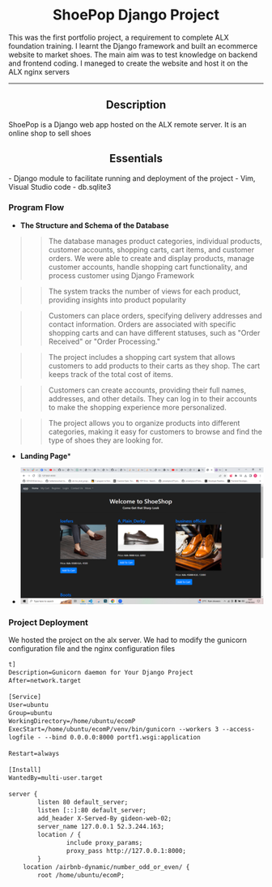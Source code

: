 <center><h1>ShoePop Django Project</h1></center>
This was the first portfolio project, a requirement to complete ALX foundation training. I learnt the Django framework and built an ecommerce website to market shoes. The main aim was to test knowledge on backend and frontend coding. I maneged to create the website and host it on the ALX nginx servers

---

<center><h2>Description</h2></center>
ShoePop is a Django web app hosted on the ALX remote server. It is an online shop to sell shoes

<center><h2>Essentials</h2></center>
- Django module to facilitate running and deployment of the project
- Vim, Visual Studio code
- db.sqlite3

### **Program Flow**

- **The Structure and Schema of the Database**

>> The database manages product categories, individual products, customer accounts, shopping carts, cart items, and customer orders. We were able to create and display products, manage customer accounts, handle shopping cart functionality, and process customer using Django Framework

>> The system tracks the number of views for each product, providing insights into product popularity

>> Customers can place orders, specifying delivery addresses and contact information. Orders are associated with specific shopping carts and can have different statuses, such as "Order Received" or "Order Processing."

>> The project includes a shopping cart system that allows customers to add products to their carts as they shop. The cart keeps track of the total cost of items.

>> Customers can create accounts, providing their full names, addresses, and other details. They can log in to their accounts to make the shopping experience more personalized.

>> The project allows you to organize products into different categories, making it easy for customers to browse and find the type of shoes they are looking for.

- **Landing Page***

- ![image](Screenshot%20(20).png)

### **Project Deployment**
We hosted the project on the alx server. We had to modify the gunicorn configuration file and the nginx configuration files

```
t]
Description=Gunicorn daemon for Your Django Project
After=network.target

[Service]
User=ubuntu
Group=ubuntu
WorkingDirectory=/home/ubuntu/ecomP
ExecStart=/home/ubuntu/ecomP/venv/bin/gunicorn --workers 3 --access-logfile - --bind 0.0.0.0:8000 portf1.wsgi:application

Restart=always

[Install]
WantedBy=multi-user.target

server {
        listen 80 default_server;
        listen [::]:80 default_server;
        add_header X-Served-By gideon-web-02;
        server_name 127.0.0.1 52.3.244.163;
        location / {
                include proxy_params;
                proxy_pass http://127.0.0.1:8000;
        }
	location /airbnb-dynamic/number_odd_or_even/ {
		root /home/ubuntu/ecomP;
```


